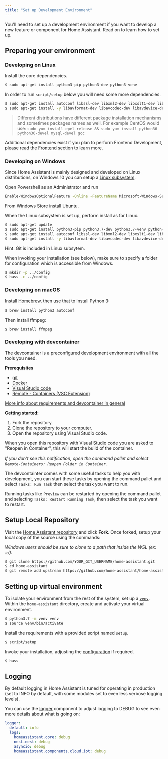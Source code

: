 ```yaml
---
title: "Set up Development Environment"
---
```


You'll need to set up a development environment if you want to develop a new feature or component for Home Assistant. Read on to learn how to set up.

## Preparing your environment

### Developing on Linux

Install the core dependencies.

```bash
$ sudo apt-get install python3-pip python3-dev python3-venv
```

In order to run `script/setup` below you will need some more dependencies.

```bash
$ sudo apt-get install autoconf libssl-dev libxml2-dev libxslt1-dev libjpeg-dev libffi-dev libudev-dev zlib1g-dev pkg-config
$ sudo apt-get install -y libavformat-dev libavcodec-dev libavdevice-dev libavutil-dev libswscale-dev libavresample-dev libavfilter-dev
```

> Different distributions have different package installation mechanisms and sometimes packages names as well. For example CentOS would use: `sudo yum install epel-release && sudo yum install python36 python36-devel mysql-devel gcc`

Additional dependencies exist if you plan to perform Frontend Development, please read the [Frontend](frontend_index.md) section to learn more.

### Developing on Windows

Since Home Assistant is mainly designed and developed on Linux distributions, on Windows 10 you can setup a [Linux subsystem](https://docs.microsoft.com/windows/wsl/install-win10).

Open Powershell as an Administrator and run

```bash
Enable-WindowsOptionalFeature -Online -FeatureName Microsoft-Windows-Subsystem-Linux
```

From Windows Store install Ubuntu.

When the Linux subsystem is set up, perform install as for Linux.

```bash
$ sudo apt-get update
$ sudo apt-get install python3-pip python3.7-dev python3.7-venv python-wheel-common
$ sudo apt-get install autoconf libssl-dev libxml2-dev libxslt1-dev libjpeg-dev libffi-dev libudev-dev zlib1g-dev
$ sudo apt-get install -y libavformat-dev libavcodec-dev libavdevice-dev libavutil-dev libswscale-dev libavresample-dev libavfilter-dev
```

Hint: Git is included in Linux subsytem.

When invoking your installation (see below), make sure to specify a folder for configuration which is accessible from Windows.

```bash
$ mkdir -p ../config
$ hass -c ../config
```

### Developing on macOS

Install [Homebrew](https://brew.sh/), then use that to install Python 3:

```bash
$ brew install python3 autoconf
```

Then install ffmpeg:

```bash
$ brew install ffmpeg
```

### Developing with devcontainer

The devcontainer is a preconfigured development environment with all the tools you need.

**Prerequisites**

- [git](https://git-scm.com/book/en/v2/Getting-Started-Installing-Git)
- [Docker](https://docs.docker.com/install/)
- [Visual Studio code](https://code.visualstudio.com/)
- [Remote - Containers (VSC Extension)](https://marketplace.visualstudio.com/items?itemName=ms-vscode-remote.remote-containers)

[More info about requirements and devcontainer in general](https://code.visualstudio.com/docs/remote/containers#_getting-started)

**Getting started:**

1. Fork the repository.
1. Clone the repository to your computer.
1. Open the repository using Visual Studio code.

When you open this repository with Visual Studio code you are asked to "Reopen in Container", this will start the build of the container.

_If you don't see this notification, open the command pallet and select `Remote-Containers: Reopen Folder in Container`._

The devcontainter comes with some useful tasks to help you with development, you can start these tasks by opening the command pallet and select `Tasks: Run Task` then select the task you want to run.

Running tasks like `Preview` can be restarted by opening the command pallet and selecting `Tasks: Restart Running Task`, then select the task you want to restart.

## Setup Local Repository

Visit the [Home Assistant repository](https://github.com/home-assistant/home-assistant) and click **Fork**.
Once forked, setup your local copy of the source using the commands:

_Windows users should be sure to clone to a path that inside the WSL (ex: ~/)._

```bash
$ git clone https://github.com/YOUR_GIT_USERNAME/home-assistant.git
$ cd home-assistant
$ git remote add upstream https://github.com/home-assistant/home-assistant.git
```

## Setting up virtual environment

To isolate your environment from the rest of the system, set up a [`venv`](https://docs.python.org/3/library/venv.html). Within the `home-assistant` directory, create and activate your virtual environment.

```bash
$ python3.7 -m venv venv
$ source venv/bin/activate
```

Install the requirements with a provided script named `setup`.

```bash
$ script/setup
```

Invoke your installation, adjusting the [configuration](https://www.home-assistant.io/docs/configuration/) if required. 

```bash
$ hass
```

## Logging

By default logging in Home Assistant is tuned for operating in production (set to INFO by default, with some modules set to even less verbose logging levels).

You can use the [logger](https://www.home-assistant.io/components/logger/) component to adjust logging to DEBUG to see even more details about what is going on:

```yaml
logger:
  default: info
  logs:
    homeassistant.core: debug
    nest.nest: debug
    asyncio: debug
    homeassistant.components.cloud.iot: debug
```

